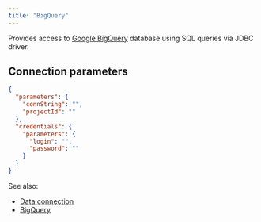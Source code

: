 ```yaml
---
title: "BigQuery"
---
```


Provides access to [Google BigQuery](https://cloud.google.com/bigquery/) database using SQL queries via JDBC driver.

## Connection parameters

```json
{
  "parameters": {
    "connString": "",
    "projectId": ""
  },
  "credentials": {
    "parameters": {
      "login": "",
      "password": ""
    }
  }
}
```

See also:

* [Data connection](../../access.md#data-connection)
* [BigQuery](https://cloud.google.com/bigquery/)
